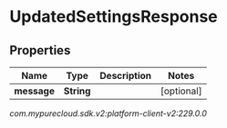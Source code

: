 # UpdatedSettingsResponse


## Properties

| Name | Type | Description | Notes |
| ------------ | ------------- | ------------- | ------------- |
| **message** | **String** |  |  [optional] |




_com.mypurecloud.sdk.v2:platform-client-v2:229.0.0_
